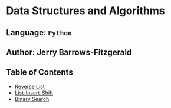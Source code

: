 # Data Structures and Algorithms

## Language: `Python`

## Author: Jerry Barrows-Fitzgerald

## Table of Contents

- [Reverse List](reverse-list/README.md)
- [List-Insert-Shift](list-insert-shift/README.md)
- [Binary Search](binary-search/README.md)
